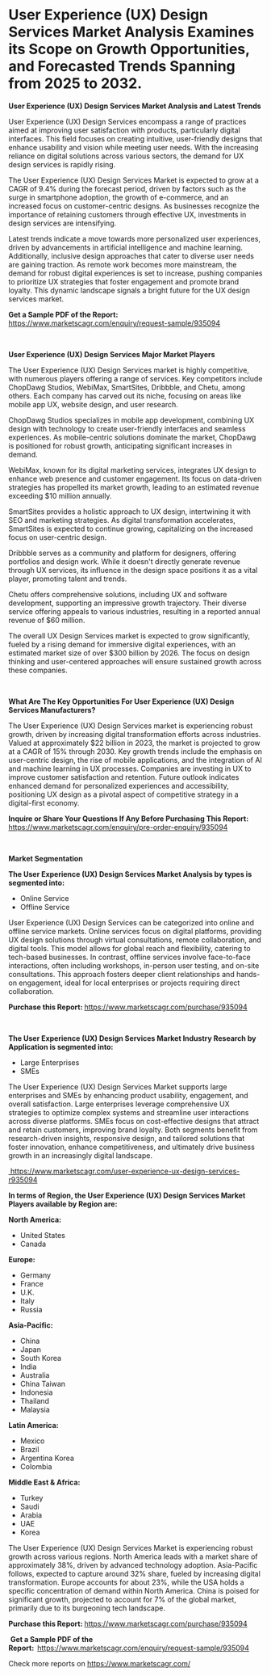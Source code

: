 <p><h1>User Experience (UX) Design Services Market Analysis Examines its Scope on Growth Opportunities, and Forecasted Trends Spanning from 2025 to 2032.</h1></p><p><strong>User Experience (UX) Design Services Market Analysis and Latest Trends</strong></p>
<p><p>User Experience (UX) Design Services encompass a range of practices aimed at improving user satisfaction with products, particularly digital interfaces. This field focuses on creating intuitive, user-friendly designs that enhance usability and vision while meeting user needs. With the increasing reliance on digital solutions across various sectors, the demand for UX design services is rapidly rising.</p><p>The User Experience (UX) Design Services Market is expected to grow at a CAGR of 9.4% during the forecast period, driven by factors such as the surge in smartphone adoption, the growth of e-commerce, and an increased focus on customer-centric designs. As businesses recognize the importance of retaining customers through effective UX, investments in design services are intensifying. </p><p>Latest trends indicate a move towards more personalized user experiences, driven by advancements in artificial intelligence and machine learning. Additionally, inclusive design approaches that cater to diverse user needs are gaining traction. As remote work becomes more mainstream, the demand for robust digital experiences is set to increase, pushing companies to prioritize UX strategies that foster engagement and promote brand loyalty. This dynamic landscape signals a bright future for the UX design services market.</p></p>
<p><strong>Get a Sample PDF of the Report:&nbsp;</strong> <a href="https://www.marketscagr.com/enquiry/request-sample/935094?utm_campaign=1932&utm_medium=2&utm_source=Github&utm_content=ia&utm_term=11032025&utm_id=user-experience-ux-design-services">https://www.marketscagr.com/enquiry/request-sample/935094</a></p>
<p>&nbsp;</p>
<p><strong>User Experience (UX) Design Services Major Market Players</strong></p>
<p><p>The User Experience (UX) Design Services market is highly competitive, with numerous players offering a range of services. Key competitors include ChopDawg Studios, WebiMax, SmartSites, Dribbble, and Chetu, among others. Each company has carved out its niche, focusing on areas like mobile app UX, website design, and user research.</p><p>ChopDawg Studios specializes in mobile app development, combining UX design with technology to create user-friendly interfaces and seamless experiences. As mobile-centric solutions dominate the market, ChopDawg is positioned for robust growth, anticipating significant increases in demand.</p><p>WebiMax, known for its digital marketing services, integrates UX design to enhance web presence and customer engagement. Its focus on data-driven strategies has propelled its market growth, leading to an estimated revenue exceeding $10 million annually.</p><p>SmartSites provides a holistic approach to UX design, intertwining it with SEO and marketing strategies. As digital transformation accelerates, SmartSites is expected to continue growing, capitalizing on the increased focus on user-centric design.</p><p>Dribbble serves as a community and platform for designers, offering portfolios and design work. While it doesn't directly generate revenue through UX services, its influence in the design space positions it as a vital player, promoting talent and trends.</p><p>Chetu offers comprehensive solutions, including UX and software development, supporting an impressive growth trajectory. Their diverse service offering appeals to various industries, resulting in a reported annual revenue of $60 million.</p><p>The overall UX Design Services market is expected to grow significantly, fueled by a rising demand for immersive digital experiences, with an estimated market size of over $300 billion by 2026. The focus on design thinking and user-centered approaches will ensure sustained growth across these companies.</p></p>
<p>&nbsp;</p>
<p><strong>What Are The Key Opportunities For User Experience (UX) Design Services Manufacturers?</strong></p>
<p><p>The User Experience (UX) Design Services market is experiencing robust growth, driven by increasing digital transformation efforts across industries. Valued at approximately $22 billion in 2023, the market is projected to grow at a CAGR of 15% through 2030. Key growth trends include the emphasis on user-centric design, the rise of mobile applications, and the integration of AI and machine learning in UX processes. Companies are investing in UX to improve customer satisfaction and retention. Future outlook indicates enhanced demand for personalized experiences and accessibility, positioning UX design as a pivotal aspect of competitive strategy in a digital-first economy.</p></p>
<p><strong>Inquire or Share Your Questions If Any Before Purchasing This Report:</strong> <a href="https://www.marketscagr.com/enquiry/pre-order-enquiry/935094?utm_campaign=1932&utm_medium=2&utm_source=Github&utm_content=ia&utm_term=11032025&utm_id=user-experience-ux-design-services">https://www.marketscagr.com/enquiry/pre-order-enquiry/935094</a></p>
<p>&nbsp;</p>
<p><strong>Market Segmentation</strong></p>
<p><strong>The User Experience (UX) Design Services Market Analysis by types is segmented into:</strong></p>
<p><ul><li>Online Service</li><li>Offline Service</li></ul></p>
<p><p>User Experience (UX) Design Services can be categorized into online and offline service markets. Online services focus on digital platforms, providing UX design solutions through virtual consultations, remote collaboration, and digital tools. This model allows for global reach and flexibility, catering to tech-based businesses. In contrast, offline services involve face-to-face interactions, often including workshops, in-person user testing, and on-site consultations. This approach fosters deeper client relationships and hands-on engagement, ideal for local enterprises or projects requiring direct collaboration.</p></p>
<p><strong>Purchase this Report:&nbsp;</strong><a href="https://www.marketscagr.com/purchase/935094?utm_campaign=1932&utm_medium=2&utm_source=Github&utm_content=ia&utm_term=11032025&utm_id=user-experience-ux-design-services">https://www.marketscagr.com/purchase/935094</a></p>
<p>&nbsp;</p>
<p><strong>The User Experience (UX) Design Services Market Industry Research by Application is segmented into:</strong></p>
<p><ul><li>Large Enterprises</li><li>SMEs</li></ul></p>
<p><p>The User Experience (UX) Design Services Market supports large enterprises and SMEs by enhancing product usability, engagement, and overall satisfaction. Large enterprises leverage comprehensive UX strategies to optimize complex systems and streamline user interactions across diverse platforms. SMEs focus on cost-effective designs that attract and retain customers, improving brand loyalty. Both segments benefit from research-driven insights, responsive design, and tailored solutions that foster innovation, enhance competitiveness, and ultimately drive business growth in an increasingly digital landscape.</p></p>
<p><a href="https://www.marketscagr.com/user-experience-ux-design-services-r935094?utm_campaign=1932&utm_medium=2&utm_source=Github&utm_content=ia&utm_term=11032025&utm_id=user-experience-ux-design-services">&nbsp;https://www.marketscagr.com/user-experience-ux-design-services-r935094</a></p>
<p><strong>In terms of Region, the User Experience (UX) Design Services Market Players available by Region are:</strong></p>
<p>
    <p> <strong> North America: </strong>
        <ul>
            <li>United States</li>
            <li>Canada</li>
        </ul>
        </p> 
    <p> <strong> Europe: </strong>
        <ul>
            <li>Germany</li>
            <li>France</li>
            <li>U.K.</li>
            <li>Italy</li>
            <li>Russia</li>
        </ul>
        </p> 
    <p> <strong> Asia-Pacific: </strong>
        <ul>
            <li>China</li>
            <li>Japan</li>
            <li>South Korea</li>
            <li>India</li>
            <li>Australia</li>
            <li>China Taiwan</li>
            <li>Indonesia</li>
            <li>Thailand</li>
            <li>Malaysia</li>
        </ul>
        </p> 
    <p> <strong> Latin America: </strong>
        <ul>
            <li>Mexico</li>
            <li>Brazil</li>
            <li>Argentina Korea</li>
            <li>Colombia</li>
        </ul>
        </p> 
    <p> <strong> Middle East & Africa: </strong>
        <ul>
            <li>Turkey</li>
            <li>Saudi</li>
            <li>Arabia</li>
            <li>UAE</li>
            <li>Korea</li>
        </ul>
    </p>
    </p>
<p><p>The User Experience (UX) Design Services Market is experiencing robust growth across various regions. North America leads with a market share of approximately 38%, driven by advanced technology adoption. Asia-Pacific follows, expected to capture around 32% share, fueled by increasing digital transformation. Europe accounts for about 23%, while the USA holds a specific concentration of demand within North America. China is poised for significant growth, projected to account for 7% of the global market, primarily due to its burgeoning tech landscape.</p></p>
<p><strong>Purchase this Report: </strong><a href="https://www.marketscagr.com/purchase/935094?utm_campaign=1932&utm_medium=2&utm_source=Github&utm_content=ia&utm_term=11032025&utm_id=user-experience-ux-design-services">https://www.marketscagr.com/purchase/935094</a></p>
<p>&nbsp;<strong>Get a Sample PDF of the Report:&nbsp;&nbsp;</strong><a href="https://www.marketscagr.com/enquiry/request-sample/935094?utm_campaign=1932&utm_medium=2&utm_source=Github&utm_content=ia&utm_term=11032025&utm_id=user-experience-ux-design-services">https://www.marketscagr.com/enquiry/request-sample/935094</a></p>
<p><strong></strong></p>
<p>Check more reports on <a href="https://www.marketscagr.com/?utm_campaign=1932&utm_medium=2&utm_source=Github&utm_content=ia&utm_term=11032025&utm_id=user-experience-ux-design-services">https://www.marketscagr.com/</a></p>
